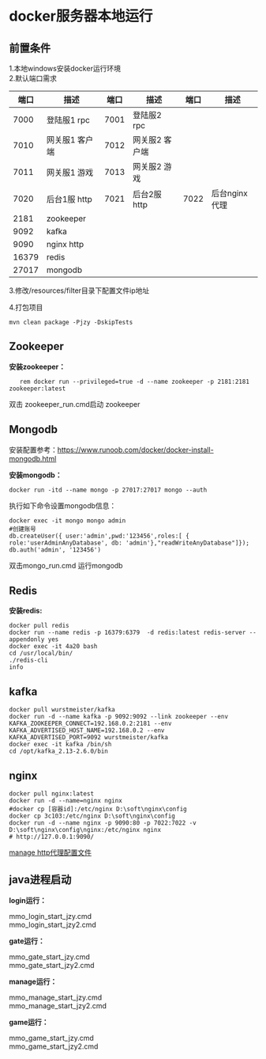 # docker服务器本地运行

## 前置条件
1.本地windows安装docker运行环境<br>
2.默认端口需求<br>

|  端口   | 描述  |  端口   | 描述  |  端口   | 描述  |
|  ----  | ----  |  ----  | ----  |  ----  | ----  |
| 7000  | 登陆服1 rpc | 7001  | 登陆服2 rpc |
| 7010  | 网关服1 客户端 | 7012  | 网关服2 客户端 |
| 7011  | 网关服1 游戏 |7013  | 网关服2 游戏 |
| 7020  | 后台1服 http | 7021  | 后台2服 http | 7022  | 后台nginx代理 |
| 2181  | zookeeper |
| 9092  | kafka     |
| 9090  | nginx http |
| 16379  | redis |
| 27017  | mongodb |

3.修改/resources/filter目录下配置文件ip地址

4.打包项目<br>

    mvn clean package -Pjzy -DskipTests

## Zookeeper 
**安装zookeeper：**

       rem docker run --privileged=true -d --name zookeeper -p 2181:2181 zookeeper:latest
双击 zookeeper_run.cmd启动 zookeeper

## Mongodb
安装配置参考：https://www.runoob.com/docker/docker-install-mongodb.html

**安装mongodb：**

    docker run -itd --name mongo -p 27017:27017 mongo --auth

执行如下命令设置mongodb信息：    
    
    docker exec -it mongo mongo admin
    #创建账号
    db.createUser({ user:'admin',pwd:'123456',roles:[ { role:'userAdminAnyDatabase', db: 'admin'},"readWriteAnyDatabase"]});
    db.auth('admin', '123456')

双击mongo_run.cmd 运行mongodb

## Redis
**安装redis:**

    docker pull redis
    docker run --name redis -p 16379:6379  -d redis:latest redis-server --appendonly yes
    docker exec -it 4a20 bash
    cd /usr/local/bin/
    ./redis-cli
    info
    
## kafka
    docker pull wurstmeister/kafka
    docker run -d --name kafka -p 9092:9092 --link zookeeper --env KAFKA_ZOOKEEPER_CONNECT=192.168.0.2:2181 --env KAFKA_ADVERTISED_HOST_NAME=192.168.0.2 --env KAFKA_ADVERTISED_PORT=9092 wurstmeister/kafka
    docker exec -it kafka /bin/sh
    cd /opt/kafka_2.13-2.6.0/bin
    
## nginx
    docker pull nginx:latest
    docker run -d --name=nginx nginx
    #docker cp [容器id]:/etc/nginx D:\soft\nginx\config
    docker cp 3c103:/etc/nginx D:\soft\nginx\config
    docker run -d --name nginx -p 9090:80 -p 7022:7022 -v D:\soft\nginx\config\nginx:/etc/nginx nginx
    # http://127.0.0.1:9090/

[manage http代理配置文件](https://github.com/jzyong/mmo-server/blob/master/mmo-res/docker/local/backup/nginx/conf.d/manage.conf)
       

## java进程启动
**login运行：**

 mmo_login_start_jzy.cmd <br>
 mmo_login_start_jzy2.cmd

**gate运行：**

 mmo_gate_start_jzy.cmd <br>
 mmo_gate_start_jzy2.cmd

**manage运行：**

 mmo_manage_start_jzy.cmd <br>
 mmo_manage_start_jzy2.cmd

**game运行：**

 mmo_game_start_jzy.cmd <br>
 mmo_game_start_jzy2.cmd











